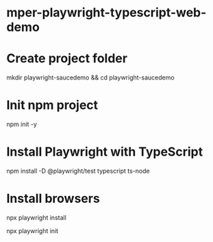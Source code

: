# mper-playwright-typescript-web-demo

# Create project folder
mkdir playwright-saucedemo && cd playwright-saucedemo

# Init npm project
npm init -y

# Install Playwright with TypeScript
npm install -D @playwright/test typescript ts-node

# Install browsers
npx playwright install

npx playwright init
